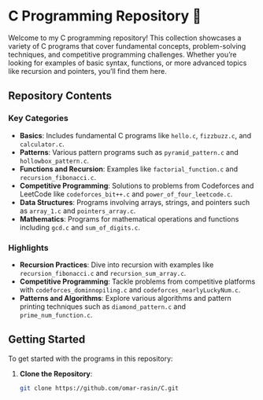 # C Programming Repository 🤖

Welcome to my C programming repository! This collection showcases a variety of C programs that cover fundamental concepts, problem-solving techniques, and competitive programming challenges. Whether you’re looking for examples of basic syntax, functions, or more advanced topics like recursion and pointers, you’ll find them here.

## Repository Contents

### Key Categories

- **Basics**: Includes fundamental C programs like `hello.c`, `fizzbuzz.c`, and `calculator.c`.
- **Patterns**: Various pattern programs such as `pyramid_pattern.c` and `hollowbox_pattern.c`.
- **Functions and Recursion**: Examples like `factorial_function.c` and `recursion_fibonacci.c`.
- **Competitive Programming**: Solutions to problems from Codeforces and LeetCode like `codeforces_bit++.c` and `power_of_four_leetcode.c`.
- **Data Structures**: Programs involving arrays, strings, and pointers such as `array_1.c` and `pointers_array.c`.
- **Mathematics**: Programs for mathematical operations and functions including `gcd.c` and `sum_of_digits.c`.

### Highlights

- **Recursion Practices**: Dive into recursion with examples like `recursion_fibonacci.c` and `recursion_sum_array.c`.
- **Competitive Programming**: Tackle problems from competitive platforms with `codeforces_dominnopiling.c` and `codeforces_nearlyLuckyNum.c`.
- **Patterns and Algorithms**: Explore various algorithms and pattern printing techniques such as `diamond_pattern.c` and `prime_num_function.c`.

## Getting Started

To get started with the programs in this repository:

1. **Clone the Repository**: 
   ```bash
   git clone https://github.com/omar-rasin/C.git
